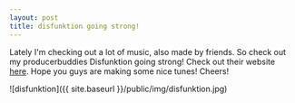 ```yaml
---
layout: post
title: disfunktion going strong!
---
```

Lately I'm checking out a lot of music, also made by friends. So check out my producerbuddies Disfunktion going strong! Check out their website [here](http://www.myspace.com/disfunktion2\" "\"\""). Hope you guys are making some nice tunes! Cheers!


  

![disfunktion]({{ site.baseurl }}/public/img/disfunktion.jpg)


  



